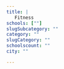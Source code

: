 ```yaml
---
title: |
   Fitness
schools: [""]
slugSubcategory: ""
category: ""
slugCategory: ""
schoolscount: ""
city: ""

---
```


